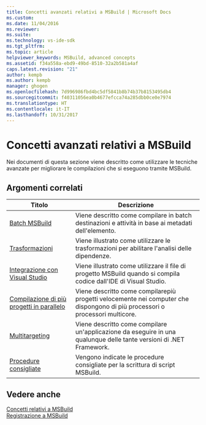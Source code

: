 ```yaml
---
title: Concetti avanzati relativi a MSBuild | Microsoft Docs
ms.custom: 
ms.date: 11/04/2016
ms.reviewer: 
ms.suite: 
ms.technology: vs-ide-sdk
ms.tgt_pltfrm: 
ms.topic: article
helpviewer_keywords: MSBuild, advanced concepts
ms.assetid: f34a558a-ebd9-49bd-8510-32a2b581a4af
caps.latest.revision: "21"
author: kempb
ms.author: kempb
manager: ghogen
ms.openlocfilehash: 7d996986fbd4bc5df5841b8b74b37b8153495db4
ms.sourcegitcommit: f40311056ea0b4677efcca74a285dbb0ce0e7974
ms.translationtype: HT
ms.contentlocale: it-IT
ms.lasthandoff: 10/31/2017
---
```

# <a name="msbuild-advanced-concepts"></a>Concetti avanzati relativi a MSBuild
Nei documenti di questa sezione viene descritto come utilizzare le tecniche avanzate per migliorare le compilazioni che si eseguono tramite MSBuild.  
  
## <a name="related-topics"></a>Argomenti correlati  
  
|Titolo|Descrizione|  
|-----------|-----------------|  
|[Batch MSBuild](../msbuild/msbuild-batching.md)|Viene descritto come compilare in batch destinazioni e attività in base ai metadati dell'elemento.|  
|[Trasformazioni](../msbuild/msbuild-transforms.md)|Viene illustrato come utilizzare le trasformazioni per abilitare l'analisi delle dipendenze.|  
|[Integrazione con Visual Studio](../msbuild/visual-studio-integration-msbuild.md)|Viene illustrato come utilizzare il file di progetto MSBuild quando si compila codice dall'IDE di Visual Studio.|  
|[Compilazione di più progetti in parallelo](../msbuild/building-multiple-projects-in-parallel-with-msbuild.md)|Viene descritto come compilarepiù progetti velocemente nei computer che dispongono di più processori o processori multicore.|  
|[Multitargeting](../msbuild/msbuild-multitargeting-overview.md)|Viene descritto come compilare un'applicazione da eseguire in una qualunque delle tante versioni di .NET Framework.|  
|[Procedure consigliate](../msbuild/msbuild-best-practices.md)|Vengono indicate le procedure consigliate per la scrittura di script MSBuild.|  
  
## <a name="see-also"></a>Vedere anche  
 [Concetti relativi a MSBuild](../msbuild/msbuild-concepts.md)   
 [Registrazione a MSBuild](../msbuild/logging-in-msbuild.md)